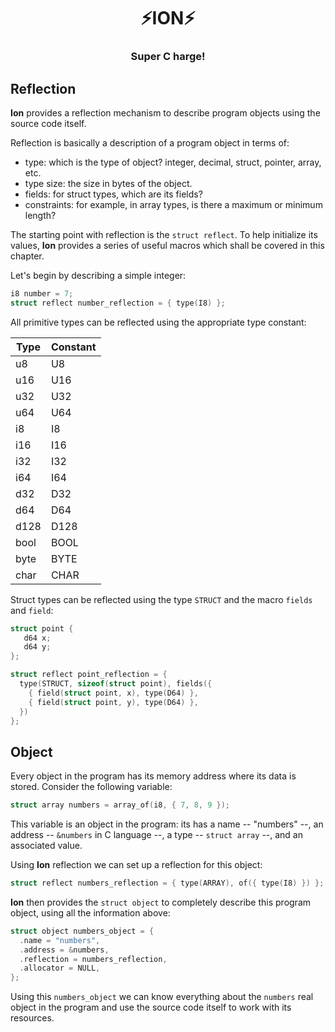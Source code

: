 <div align="center">
  <h1>⚡️ION⚡️</h1>
  <h3>Super C harge!</h3>
</div>

## Reflection

__Ion__ provides a reflection mechanism to describe program objects using the source
code itself.

Reflection is basically a description of a program object in terms of:

  - type: which is the type of object? integer, decimal, struct, pointer, array, etc.
  - type size: the size in bytes of the object.
  - fields: for struct types, which are its fields?
  - constraints: for example, in array types, is there a maximum or minimum length?

The starting point with reflection is the `struct reflect`. To help initialize its
values, __Ion__ provides a series of useful macros which shall be covered in this
chapter.

Let's begin by describing a simple integer:

```c
i8 number = 7;
struct reflect number_reflection = { type(I8) };
```

All primitive types can be reflected using the appropriate type constant:

| Type | Constant |
|------|----------|
| u8   | U8       |
| u16  | U16      |
| u32  | U32      |
| u64  | U64      |
| i8   | I8       |
| i16  | I16      |
| i32  | I32      |
| i64  | I64      |
| d32  | D32      |
| d64  | D64      |
| d128 | D128     |
| bool | BOOL     |
| byte | BYTE     |
| char | CHAR     |

Struct types can be reflected using the type `STRUCT` and the macro `fields` and `field`:

```c
struct point {
   d64 x;
   d64 y;
};

struct reflect point_reflection = {
  type(STRUCT, sizeof(struct point), fields({
    { field(struct point, x), type(D64) },
    { field(struct point, y), type(D64) },
  })
};
```

## Object

Every object in the program has its memory address where its data is stored. Consider
the following variable:

```c
struct array numbers = array_of(i8, { 7, 8, 9 });
```

This variable is an object in the program: its has a name -- "numbers" --, an address --
`&numbers` in C language --, a type -- `struct array` --, and an associated value.

Using __Ion__ reflection we can set up a reflection for this object:

```c
struct reflect numbers_reflection = { type(ARRAY), of({ type(I8) }) };
```

__Ion__ then provides the `struct object` to completely describe this program object,
using all the information above:

```c
struct object numbers_object = {
  .name = "numbers",
  .address = &numbers,
  .reflection = numbers_reflection,
  .allocator = NULL,
};
```

Using this `numbers_object` we can know everything about the `numbers` real object in
the program and use the source code itself to work with its resources.
